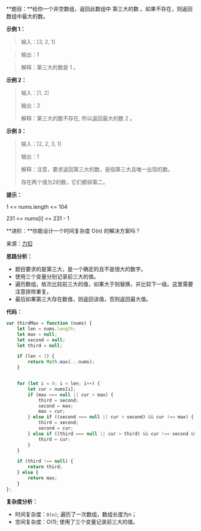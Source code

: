 

**题目：**给你一个非空数组，返回此数组中 第三大的数 。如果不存在，则返回数组中最大的数。



**示例 1：**

> 输入：[3, 2, 1]

> 输出：1

> 解释：第三大的数是 1 。



**示例 2：**

> 输入：[1, 2]
>
> 输出：2
>
> 解释：第三大的数不存在, 所以返回最大的数 2 。



**示例 3：**

> 输入：[2, 2, 3, 1]
>
> 输出：1
>
> 解释：注意，要求返回第三大的数，是指第三大且唯一出现的数。
>
> 存在两个值为2的数，它们都排第二。

 

**提示：**

1 <= nums.length <= 104

231 <= nums[i] <= 231 - 1

 

**进阶：**你能设计一个时间复杂度 O(n) 的解决方案吗？



来源：[力扣](https://leetcode-cn.com/problems/third-maximum-number)



**思路分析：**

- 题目要求的是第三大，是一个确定的且不是很大的数字。
- 使用三个变量分别记录前三大的值。
- 遍历数组，依次比较前三大的值，如果大于则替换，并比较下一级。这里需要注意排除重复。
- 最后如果第三大存在数值，则返回该值，否则返回最大值。



**代码：**

```js
var thirdMax = function (nums) {
    let len = nums.length;
    let max = null;
    let second = null;
    let third = null;

    if (len < 3) {
        return Math.max(...nums);
    }


    for (let i = 0; i < len; i++) {
        let cur = nums[i];
        if (max === null || cur > max) {
            third = second;
            second = max;
            max = cur;
        } else if ((second === null || cur > second) && cur !== max) {
            third = second;
            second = cur;
        } else if ((third === null || cur > third) && cur !== second && cur !== max) {
            third = cur;
        }
    }

    if (third !== null) {
        return third;
    } else {
        return max;
    }
};
```



**复杂度分析：**

- 时间复杂度：`O(n)`; 遍历了一次数组，数组长度为n；
- 空间复杂度：O(1); 使用了三个变量记录前三大的值。